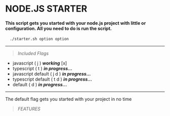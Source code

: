 # NODE.JS STARTER
#### This script gets you started with your node.js project with little or configuration. All you need to do is run the script.

```bash
  ./starter.sh option option
```
----
> _Included Flags_
* javascript ( j ) _**working**_ [x]
* typescript ( t ) _**in progress...**_
* javascript default ( j d ) _**in progress...**_
* typescript default ( t d ) _**in progress...**_
* default ( d ) _**in progress...**_

---
The default flag gets you started with your project in no time


> _FEATURES_

